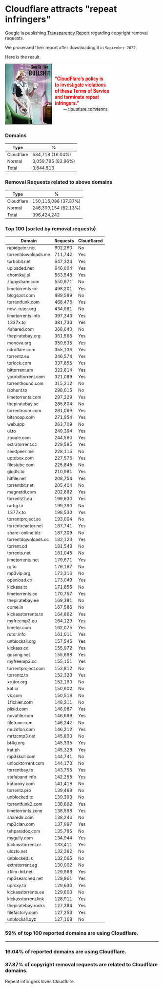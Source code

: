 # Cloudflare attracts "repeat infringers"

Google is publishing [Transparency Report](https://transparencyreport.google.com/copyright/overview) regarding copyright removal requests.

We processed their report after downloading it in `September 2022`.

Here is the result.

![](../../image/smellslikebs.gif)


### Domains

| Type | % |
| --- | --- |
| Cloudflare | 584,718 (16.04%) |
| Normal | 3,059,795 (83.96%) |
| Total | 3,644,513 |


### Removal Requests related to above domains

| Type | % |
| --- | --- |
| Cloudflare | 150,115,088 (37.87%) |
| Normal | 246,309,154 (62.13%) |
| Total | 396,424,242 |


### Top 100 (sorted by removal requests)

| Domain | Requests | Cloudflared |
| --- | --- | --- |
| rapidgator.net | 902,260 | No |
| torrentdownloads.me | 711,742 | Yes |
| turbobit.net | 647,324 | Yes |
| uploaded.net | 646,004 | Yes |
| chomikuj.pl | 563,548 | Yes |
| zippyshare.com | 550,971 | No |
| limetorrents.cc | 498,201 | Yes |
| blogspot.com | 489,589 | No |
| torrentfunk.com | 468,476 | Yes |
| new-rutor.org | 434,961 | No |
| limetorrents.info | 397,343 | Yes |
| 1337x.to | 381,730 | Yes |
| 4shared.com | 368,640 | No |
| thepiratebay.org | 361,566 | Yes |
| monova.org | 359,535 | Yes |
| nitroflare.com | 355,136 | Yes |
| torrentz.eu | 346,574 | Yes |
| torlock.com | 337,855 | Yes |
| bittorrent.am | 322,814 | Yes |
| yourbittorrent.com | 321,089 | Yes |
| torrenthound.com | 315,212 | No |
| isohunt.to | 298,615 | No |
| limetorrents.com | 297,229 | Yes |
| thepiratebay.se | 285,804 | No |
| torrentroom.com | 281,069 | Yes |
| bitsnoop.com | 271,954 | Yes |
| web.app | 263,709 | No |
| ul.to | 249,394 | Yes |
| zooqle.com | 244,560 | Yes |
| extratorrent.cc | 229,595 | Yes |
| seedpeer.me | 228,115 | No |
| uptobox.com | 227,576 | Yes |
| filestube.com | 225,845 | No |
| glodls.to | 210,981 | Yes |
| hitfile.net | 208,754 | Yes |
| torrentbit.net | 205,404 | No |
| magnetdl.com | 202,882 | Yes |
| torrentz2.eu | 199,630 | Yes |
| rarbg.to | 199,390 | No |
| 1377x.to | 198,530 | Yes |
| torrentproject.se | 193,004 | No |
| torrentreactor.net | 187,741 | Yes |
| share-online.biz | 187,309 | No |
| torrentdownloads.cc | 182,123 | Yes |
| torrent.cd | 181,548 | No |
| torrents.net | 181,045 | No |
| limetorrents.net | 179,671 | Yes |
| rg.to | 176,167 | No |
| mp3vip.org | 173,316 | No |
| openload.co | 173,049 | Yes |
| kickass.to | 171,855 | No |
| limetorrents.co | 170,757 | Yes |
| thepiratebay.ee | 169,381 | No |
| come.in | 167,585 | No |
| kickasstorrents.to | 164,862 | Yes |
| myfreemp3.eu | 164,129 | Yes |
| limetor.com | 162,075 | Yes |
| rutor.info | 161,011 | Yes |
| unblockall.org | 157,545 | Yes |
| kickass.cd | 155,972 | Yes |
| gosong.net | 155,698 | Yes |
| myfreemp3.cc | 155,151 | Yes |
| torrentproject.com | 153,812 | No |
| torrentz.to | 152,323 | Yes |
| xrutor.org | 152,190 | No |
| kat.cr | 150,602 | No |
| vk.com | 150,518 | No |
| 1fichier.com | 148,211 | No |
| plixid.com | 146,987 | Yes |
| novafile.com | 146,699 | Yes |
| filetram.com | 146,242 | No |
| muzofon.com | 146,212 | Yes |
| mrtzcmp3.net | 145,890 | No |
| bt4g.org | 145,335 | Yes |
| kat.ph | 145,328 | Yes |
| mp3skull.com | 144,741 | No |
| unlocktorrent.com | 144,173 | No |
| torrentbay.to | 143,755 | Yes |
| stafaband.info | 142,255 | Yes |
| katproxy.com | 141,418 | No |
| torrentz.pro | 139,468 | No |
| unblocked.to | 139,393 | No |
| torrentfunk2.com | 138,892 | Yes |
| limetorrents.zone | 138,598 | Yes |
| sharedir.com | 138,246 | No |
| mp3clan.com | 137,897 | Yes |
| tehparadox.com | 135,785 | No |
| mygully.com | 134,944 | Yes |
| kickasstorrent.cr | 133,411 | Yes |
| ulozto.net | 132,362 | No |
| unblocked.is | 132,065 | No |
| extratorrent.ag | 130,002 | No |
| zfilm-hd.net | 129,968 | Yes |
| mp3searched.net | 129,961 | Yes |
| uproxy.to | 129,630 | Yes |
| kickasstorrents.ee | 129,600 | No |
| kickasstorrent.link | 128,911 | Yes |
| thepiratebay.rocks | 127,384 | Yes |
| filefactory.com | 127,253 | Yes |
| unblockall.xyz | 127,168 | No |

### 59% of top 100 reported domains are using Cloudflare.


---

### 16.04% of reported domains are using Cloudflare.
### 37.87% of copyright removal requests are related to Cloudflare domains.

Repeat infringers loves Cloudflare.
